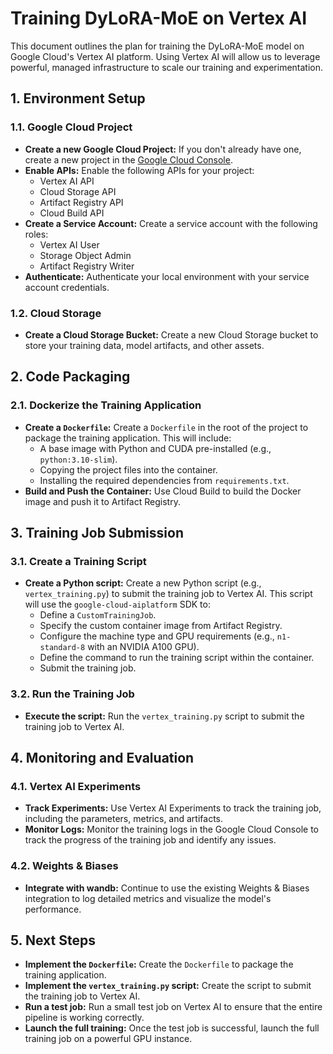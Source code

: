 # Training DyLoRA-MoE on Vertex AI

This document outlines the plan for training the DyLoRA-MoE model on Google Cloud's Vertex AI platform. Using Vertex AI will allow us to leverage powerful, managed infrastructure to scale our training and experimentation.

## 1. Environment Setup

### 1.1. Google Cloud Project

*   **Create a new Google Cloud Project:** If you don't already have one, create a new project in the [Google Cloud Console](https://console.cloud.google.com/).
*   **Enable APIs:** Enable the following APIs for your project:
    *   Vertex AI API
    *   Cloud Storage API
    *   Artifact Registry API
    *   Cloud Build API
*   **Create a Service Account:** Create a service account with the following roles:
    *   Vertex AI User
    *   Storage Object Admin
    *   Artifact Registry Writer
*   **Authenticate:** Authenticate your local environment with your service account credentials.

### 1.2. Cloud Storage

*   **Create a Cloud Storage Bucket:** Create a new Cloud Storage bucket to store your training data, model artifacts, and other assets.

## 2. Code Packaging

### 2.1. Dockerize the Training Application

*   **Create a `Dockerfile`:** Create a `Dockerfile` in the root of the project to package the training application. This will include:
    *   A base image with Python and CUDA pre-installed (e.g., `python:3.10-slim`).
    *   Copying the project files into the container.
    *   Installing the required dependencies from `requirements.txt`.
*   **Build and Push the Container:** Use Cloud Build to build the Docker image and push it to Artifact Registry.

## 3. Training Job Submission

### 3.1. Create a Training Script

*   **Create a Python script:** Create a new Python script (e.g., `vertex_training.py`) to submit the training job to Vertex AI. This script will use the `google-cloud-aiplatform` SDK to:
    *   Define a `CustomTrainingJob`.
    *   Specify the custom container image from Artifact Registry.
    *   Configure the machine type and GPU requirements (e.g., `n1-standard-8` with an NVIDIA A100 GPU).
    *   Define the command to run the training script within the container.
    *   Submit the training job.

### 3.2. Run the Training Job

*   **Execute the script:** Run the `vertex_training.py` script to submit the training job to Vertex AI.

## 4. Monitoring and Evaluation

### 4.1. Vertex AI Experiments

*   **Track Experiments:** Use Vertex AI Experiments to track the training job, including the parameters, metrics, and artifacts.
*   **Monitor Logs:** Monitor the training logs in the Google Cloud Console to track the progress of the training job and identify any issues.

### 4.2. Weights & Biases

*   **Integrate with wandb:** Continue to use the existing Weights & Biases integration to log detailed metrics and visualize the model's performance.

## 5. Next Steps

*   **Implement the `Dockerfile`:** Create the `Dockerfile` to package the training application.
*   **Implement the `vertex_training.py` script:** Create the script to submit the training job to Vertex AI.
*   **Run a test job:** Run a small test job on Vertex AI to ensure that the entire pipeline is working correctly.
*   **Launch the full training:** Once the test job is successful, launch the full training job on a powerful GPU instance.